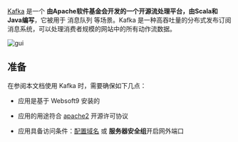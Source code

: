 [Kafka](https://kafka.apache.org/) 是一个 **由Apache软件基金会开发的一个开源流处理平台，由Scala和Java编写**，它被用于 消息队列  等场景。Kafka 是一种高吞吐量的分布式发布订阅消息系统，可以处理消费者规模的网站中的所有动作流数据。


![gui](https://libs.websoft9.com/Websoft9/DocsPicture/en/kafka/kafka-gui-websoft9.png)


## 准备

在参阅本文档使用 Kafka 时，需要确保如下几点：

- 应用是基于 Websoft9 安装的

- 应用的用途符合 [apache2](https://opensource.org/licenses/Apache-2.0) 开源许可协议

- 应用具备访问条件：[配置域名](./guide/appsetdomain) 或 **服务器安全组**开启网外端口
